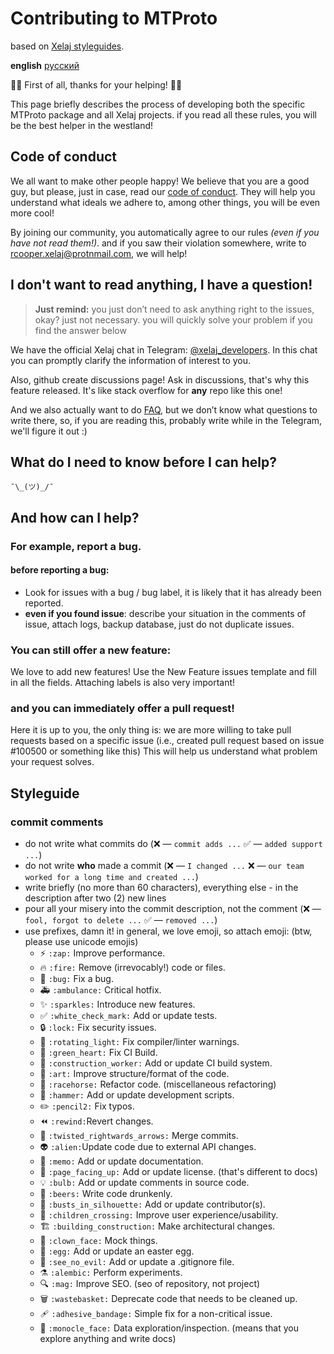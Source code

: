 # Contributing to MTProto

based on [Xelaj styleguides](https://github.com/xelaj/birch/blob/master/CONTRIBUTING.md).

**english** [русский](https://github.com/TanyaEleventhGoddess/go_mtproto/blob/main/docs/ru_RU/CONTRIBUTING.md)

🌚🌚 First of all, thanks for your helping! 🌝🌝

This page briefly describes the process of developing both the specific MTProto package and all Xelaj projects. if you read all these rules, you will be the best helper in the westland!

## Code of conduct

We all want to make other people happy! We believe that you are a good guy, but please, just in case, read our [code of conduct](https://github.com/TanyaEleventhGoddess/go_mtproto/blob/main/.github/CODE_OF_CONDUCT.md). They will help you understand what ideals we adhere to, among other things, you will be even more cool!

By joining our community, you automatically agree to our rules _(even if you have not read them!)_. and if you saw their violation somewhere, write to rcooper.xelaj@protnmail.com, we will help!

## I don't want to read anything, I have a question!

> **Just remind:** you just don’t need to ask anything right to the issues, okay? just not necessary. you will quickly solve your problem if you find the answer below

We have the official Xelaj chat in Telegram: [@xelaj_developers](http://t.me/xelaj_developers). In this chat you can promptly clarify the information of interest to you.

Also, github create discussions page! Ask in discussions, that's why this feature released. It's like stack overflow for **any** repo like this one!

And we also actually want to do [FAQ](https://github.com/TanyaEleventhGoddess/go_mtproto/discussions/categories/q-a), but we don’t know what questions to write there, so, if you are reading this, probably write while in the Telegram, we'll figure it out :)

## What do I need to know before I can help?

`¯\_(ツ)_/¯`

## And how can I help?

### For example, report a bug.

#### before reporting a bug:

* Look for issues with a bug / bug label, it is likely that it has already been reported.
* **even if you found issue**: describe your situation in the comments of issue, attach logs, backup database, just do not duplicate issues.

### You can still offer a new feature:

We love to add new features! Use the New Feature issues template and fill in all the fields. Attaching labels is also very important!

### and you can immediately offer a pull request!

Here it is up to you, the only thing is: we are more willing to take pull requests based on a specific issue (i.e., created pull request based on issue #100500 or something like this) This will help us understand what problem your request solves.

## Styleguide

### commit comments

* do not write what commits do (❌ — `commit adds ...` ✅ — `added support ...`)
* do not write **who** made a commit (❌ — `I changed ...` ❌ — `our team worked for a long time and created ...`)
* write briefly (no more than 60 characters), everything else - in the description after two (2) new lines
* pour all your misery into the commit description, not the comment (❌ — `fool, forgot to delete ...` ✅ — `removed ...`)
* use prefixes, damn it! in general, we love emoji, so attach emoji: (btw, please use unicode emojis)
    * ⚡ `:zap:` Improve performance.
    * 🔥 `:fire:` Remove (irrevocably!) code or files.
    * 🐛 `:bug:` Fix a bug.
    * 🚑 `:ambulance:` Critical hotfix.
    * ✨ `:sparkles:` Introduce new features.
    * ✅ `:white_check_mark:` Add or update tests.
    * 🔒 `:lock:` Fix security issues.
    * 🚨 `:rotating_light:` Fix compiler/linter warnings.
    * 💚 `:green_heart:` Fix CI Build.
    * 👷 `:construction_worker:` Add or update CI build system.
    * 🎨 `:art:` Improve structure/format of the code.
    * 🏇 `:racehorse:` Refactor code. (miscellaneous refactoring)
    * 🔨 `:hammer:` Add or update development scripts.
    * ✏️ `:pencil2:` Fix typos.
    * ⏪ `:rewind:`Revert changes.
    * 🔀 `:twisted_rightwards_arrows:` Merge commits.
    * 👽 `:alien:`Update code due to external API changes.
    * 📝 `:memo:` Add or update documentation.
    * 📄 `:page_facing_up:` Add or update license. (that's different to docs)
    * 💡 `:bulb:`  Add or update comments in source code.
    * 🍻 `:beers:`  Write code drunkenly.
    * 👥 `:busts_in_silhouette:`  Add or update contributor(s).
    * 🚸 `:children_crossing:`  Improve user experience/usability.
    * 🏗 `:building_construction:`  Make architectural changes.
    * 🤡 `:clown_face:`  Mock things.
    * 🥚 `:egg:`  Add or update an easter egg.
    * 🙈 `:see_no_evil:`  Add or update a .gitignore file.
    * ⚗ `:alembic:`  Perform experiments.
    * 🔍 `:mag:`  Improve SEO. (seo of repository, not project)
    * 🗑 `:wastebasket:`  Deprecate code that needs to be cleaned up.
    * 🩹 `:adhesive_bandage:`  Simple fix for a non-critical issue.
    * 🧐 `:monocle_face:`  Data exploration/inspection. (means that you explore anything and write docs)
